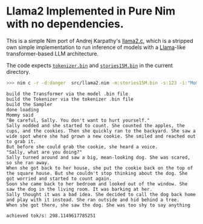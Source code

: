 # Llama2 Implemented in Pure Nim with no dependencies.

This is a simple Nim port of Andrej Karpathy's [llama2.c](https://github.com/karpathy/llama2.c), which is a stripped own simple implementation
to run inference of models with a [Llama](https://arxiv.org/pdf/2302.13971.pdf)-like transformer-based LLM architecture.

The code expects [`tokenizer.bin`](https://github.com/karpathy/llama2.c/raw/master/tokenizer.bin) and [`stories15M.bin`](https://huggingface.co/karpathy/tinyllamas/resolve/main/stories15M.bin) in the current directory.


```sh
>>> nim c -r -d:danger  src/llama2.nim -m:stories15M.bin -s:123 -i:"Mommy said "
```
```
build the Transformer via the model .bin file
build the Tokenizer via the tokenizer .bin file
build the Sampler
done loading
Mommy said
"Be careful, Sally. You don't want to hurt yourself."
Sally nodded and she started to count. She counted the apples, the cups, and the cookies. Then she quickly ran to the backyard. She saw a wide spot where she had grown a new cookie. She smiled and reached out to grab it.
But before she could grab the cookie, she heard a voice.
"Sally, what are you doing?"
Sally turned around and saw a big, mean-looking dog. She was scared, so she ran away.
When she got back to her house, she put the cookie back on the top of the square house. But she couldn't stop thinking about the dog. She got worried and started to count again.
Soon she came back to her bedroom and looked out of the window. She saw the dog in the living room. It was barking at her.
Sally thought it was a bad idea. She decided to call the dog back home and play with it instead. She ran outside and hid behind a tree.
When she got there, she saw the dog. She was too shy to say anything

achieved tok/s: 298.1149617785251
```

